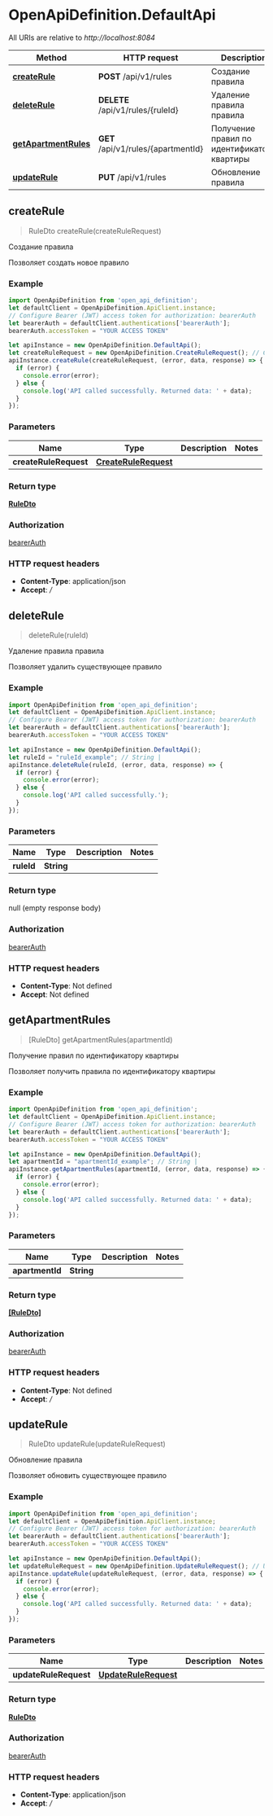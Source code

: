 # OpenApiDefinition.DefaultApi

All URIs are relative to *http://localhost:8084*

Method | HTTP request | Description
------------- | ------------- | -------------
[**createRule**](DefaultApi.md#createRule) | **POST** /api/v1/rules | Создание правила
[**deleteRule**](DefaultApi.md#deleteRule) | **DELETE** /api/v1/rules/{ruleId} | Удаление правила правила
[**getApartmentRules**](DefaultApi.md#getApartmentRules) | **GET** /api/v1/rules/{apartmentId} | Получение правил по идентификатору квартиры
[**updateRule**](DefaultApi.md#updateRule) | **PUT** /api/v1/rules | Обновление правила



## createRule

> RuleDto createRule(createRuleRequest)

Создание правила

Позволяет создать новое правило

### Example

```javascript
import OpenApiDefinition from 'open_api_definition';
let defaultClient = OpenApiDefinition.ApiClient.instance;
// Configure Bearer (JWT) access token for authorization: bearerAuth
let bearerAuth = defaultClient.authentications['bearerAuth'];
bearerAuth.accessToken = "YOUR ACCESS TOKEN"

let apiInstance = new OpenApiDefinition.DefaultApi();
let createRuleRequest = new OpenApiDefinition.CreateRuleRequest(); // CreateRuleRequest | 
apiInstance.createRule(createRuleRequest, (error, data, response) => {
  if (error) {
    console.error(error);
  } else {
    console.log('API called successfully. Returned data: ' + data);
  }
});
```

### Parameters


Name | Type | Description  | Notes
------------- | ------------- | ------------- | -------------
 **createRuleRequest** | [**CreateRuleRequest**](CreateRuleRequest.md)|  | 

### Return type

[**RuleDto**](RuleDto.md)

### Authorization

[bearerAuth](../README.md#bearerAuth)

### HTTP request headers

- **Content-Type**: application/json
- **Accept**: */*


## deleteRule

> deleteRule(ruleId)

Удаление правила правила

Позволяет удалить существующее правило

### Example

```javascript
import OpenApiDefinition from 'open_api_definition';
let defaultClient = OpenApiDefinition.ApiClient.instance;
// Configure Bearer (JWT) access token for authorization: bearerAuth
let bearerAuth = defaultClient.authentications['bearerAuth'];
bearerAuth.accessToken = "YOUR ACCESS TOKEN"

let apiInstance = new OpenApiDefinition.DefaultApi();
let ruleId = "ruleId_example"; // String | 
apiInstance.deleteRule(ruleId, (error, data, response) => {
  if (error) {
    console.error(error);
  } else {
    console.log('API called successfully.');
  }
});
```

### Parameters


Name | Type | Description  | Notes
------------- | ------------- | ------------- | -------------
 **ruleId** | **String**|  | 

### Return type

null (empty response body)

### Authorization

[bearerAuth](../README.md#bearerAuth)

### HTTP request headers

- **Content-Type**: Not defined
- **Accept**: Not defined


## getApartmentRules

> [RuleDto] getApartmentRules(apartmentId)

Получение правил по идентификатору квартиры

Позволяет получить правила по идентификатору квартиры

### Example

```javascript
import OpenApiDefinition from 'open_api_definition';
let defaultClient = OpenApiDefinition.ApiClient.instance;
// Configure Bearer (JWT) access token for authorization: bearerAuth
let bearerAuth = defaultClient.authentications['bearerAuth'];
bearerAuth.accessToken = "YOUR ACCESS TOKEN"

let apiInstance = new OpenApiDefinition.DefaultApi();
let apartmentId = "apartmentId_example"; // String | 
apiInstance.getApartmentRules(apartmentId, (error, data, response) => {
  if (error) {
    console.error(error);
  } else {
    console.log('API called successfully. Returned data: ' + data);
  }
});
```

### Parameters


Name | Type | Description  | Notes
------------- | ------------- | ------------- | -------------
 **apartmentId** | **String**|  | 

### Return type

[**[RuleDto]**](RuleDto.md)

### Authorization

[bearerAuth](../README.md#bearerAuth)

### HTTP request headers

- **Content-Type**: Not defined
- **Accept**: */*


## updateRule

> RuleDto updateRule(updateRuleRequest)

Обновление правила

Позволяет обновить существующее правило

### Example

```javascript
import OpenApiDefinition from 'open_api_definition';
let defaultClient = OpenApiDefinition.ApiClient.instance;
// Configure Bearer (JWT) access token for authorization: bearerAuth
let bearerAuth = defaultClient.authentications['bearerAuth'];
bearerAuth.accessToken = "YOUR ACCESS TOKEN"

let apiInstance = new OpenApiDefinition.DefaultApi();
let updateRuleRequest = new OpenApiDefinition.UpdateRuleRequest(); // UpdateRuleRequest | 
apiInstance.updateRule(updateRuleRequest, (error, data, response) => {
  if (error) {
    console.error(error);
  } else {
    console.log('API called successfully. Returned data: ' + data);
  }
});
```

### Parameters


Name | Type | Description  | Notes
------------- | ------------- | ------------- | -------------
 **updateRuleRequest** | [**UpdateRuleRequest**](UpdateRuleRequest.md)|  | 

### Return type

[**RuleDto**](RuleDto.md)

### Authorization

[bearerAuth](../README.md#bearerAuth)

### HTTP request headers

- **Content-Type**: application/json
- **Accept**: */*

